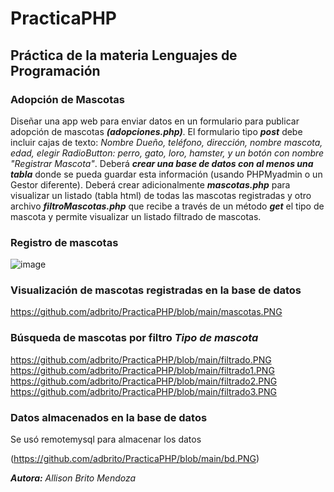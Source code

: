 # PracticaPHP
## Práctica de la materia Lenguajes de Programación
### Adopción de Mascotas
Diseñar una app web para enviar datos en un formulario para publicar adopción de mascotas ***(adopciones.php)***. El formulario tipo ***post*** debe incluir cajas de texto: *Nombre Dueño, teléfono, dirección, nombre mascota, edad, elegir RadioButton: perro, gato, loro, hamster, y un botón con nombre "Registrar Mascota"*.
Deberá ***crear una base de datos con al menos una tabla*** donde se pueda guardar esta información (usando PHPMyadmin o un Gestor diferente).
Deberá crear adicionalmente ***mascotas.php*** para visualizar un listado (tabla html) de todas las mascotas registradas y otro archivo ***filtroMascotas.php*** que recibe a través de un método ***get*** el tipo de mascota y permite visualizar un listado filtrado de mascotas.

### Registro de mascotas
![image](https://github.com/adbrito/PracticaPHP/blob/main/adopciones.PNG)

### Visualización de mascotas registradas en la base de datos
https://github.com/adbrito/PracticaPHP/blob/main/mascotas.PNG

### Búsqueda de mascotas por filtro *Tipo de mascota*
https://github.com/adbrito/PracticaPHP/blob/main/filtrado.PNG
https://github.com/adbrito/PracticaPHP/blob/main/filtrado1.PNG
https://github.com/adbrito/PracticaPHP/blob/main/filtrado2.PNG
https://github.com/adbrito/PracticaPHP/blob/main/filtrado3.PNG


### Datos almacenados en la base de datos
Se usó remotemysql para almacenar los datos

(https://github.com/adbrito/PracticaPHP/blob/main/bd.PNG)






***Autora:*** *Allison Brito Mendoza*